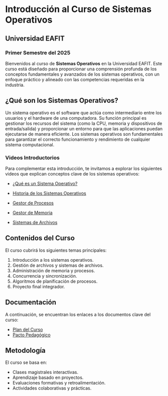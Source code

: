 # Introducción al Curso de Sistemas Operativos

## Universidad EAFIT
### Primer Semestre del 2025

Bienvenidos al curso de **Sistemas Operativos** en la Universidad EAFIT. Este curso está diseñado para proporcionar una comprensión profunda de los conceptos fundamentales y avanzados de los sistemas operativos, con un enfoque práctico y alineado con las competencias requeridas en la industria.

## ¿Qué son los Sistemas Operativos?
Un sistema operativo es el software que actúa como intermediario entre los usuarios y el hardware de una computadora. Su función principal es gestionar los recursos del sistema (como la CPU, memoria y dispositivos de entrada/salida) y proporcionar un entorno para que las aplicaciones puedan ejecutarse de manera eficiente. Los sistemas operativos son fundamentales para garantizar el correcto funcionamiento y rendimiento de cualquier sistema computacional.

### Videos Introductorios
Para complementar esta introducción, te invitamos a explorar los siguientes videos que explican conceptos clave de los sistemas operativos:

- [¿Qué es un Sistema Operativo?](https://youtu.be/3plPtVRf0Os?si=xq8tII3JMFXLdg6Q)  

- [Historia de los Sistemas Operativos](https://youtu.be/666Pc5Yp5hM?si=d_rMQDO1Ye0v3068)  

- [Gestor de Procesos](https://youtu.be/W6lq8wlfk_s?si=xDIuKeMX7fypO3M1)  

- [Gestor de Memoria](https://youtu.be/kYSOAqS5OdY?si=BXuMd3C-He7yrtnu)  

- [Sistemas de Archivos](https://youtu.be/3AL0gJYZcFA?si=Agj0RdippAx9WyOx)  

## Contenidos del Curso
El curso cubrirá los siguientes temas principales:

1. Introducción a los sistemas operativos.
2. Gestión de archivos y sistemas de archivos.
3. Administración de memoria y procesos.
4. Concurrencia y sincronización.
5. Algoritmos de planificación de procesos.
6. Proyecto final integrador.

## Documentación
A continuación, se encuentran los enlaces a los documentos clave del curso:

- [Plan del Curso](https://github.com/evalenciEAFIT/courses/blob/main/SistemasOperativos/2025A/Plancurso.md)
- [Pacto Pedagógico](https://github.com/evalenciEAFIT/courses/blob/main/SistemasOperativos/2025A/pactoPedagogico.md)

## Metodología
El curso se basa en:

- Clases magistrales interactivas.
- Aprendizaje basado en proyectos.
- Evaluaciones formativas y retroalimentación.
- Actividades colaborativas y prácticas.




